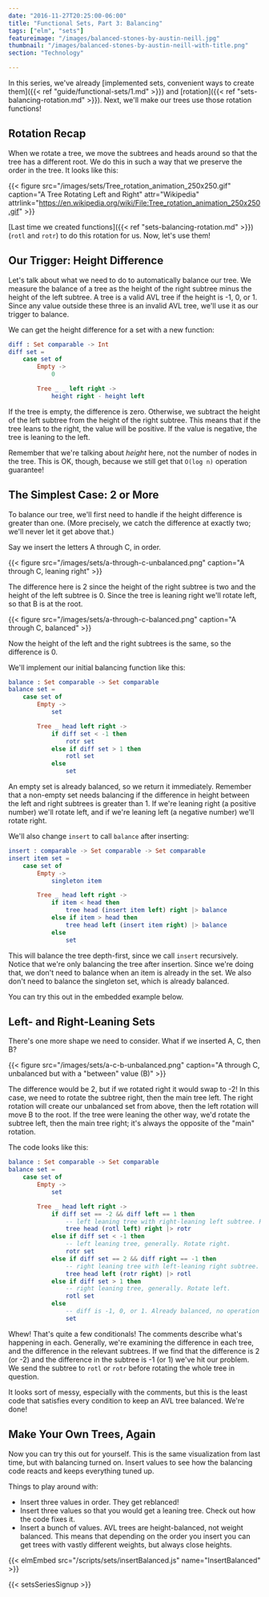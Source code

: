 ```yaml
---
date: "2016-11-27T20:25:00-06:00"
title: "Functional Sets, Part 3: Balancing"
tags: ["elm", "sets"]
featureimage: "/images/balanced-stones-by-austin-neill.jpg"
thumbnail: "/images/balanced-stones-by-austin-neill-with-title.png"
section: "Technology"

---
```


In this series, we've already [implemented sets, convenient ways to create them]({{< ref "guide/functional-sets/1.md" >}}) and [rotation]({{< ref "sets-balancing-rotation.md" >}}).
Next, we'll make our trees use those rotation functions!

<!--more-->

## Rotation Recap

When we rotate a tree, we move the subtrees and heads around so that the tree has a different root.
We do this in such a way that we preserve the order in the tree.
It looks like this:

{{< figure src="/images/sets/Tree_rotation_animation_250x250.gif"
           caption="A Tree Rotating Left and Right"
           attr="Wikipedia"
           attrlink="https://en.wikipedia.org/wiki/File:Tree_rotation_animation_250x250.gif" >}}

[Last time we created functions]({{< ref "sets-balancing-rotation.md" >}}) (`rotl` and `rotr`) to do this rotation for us.
Now, let's use them!

## Our Trigger: Height Difference

Let's talk about what we need to do to automatically balance our tree.
We measure the balance of a tree as the height of the right subtree minus the height of the left subtree.
A tree is a valid AVL tree if the height is -1, 0, or 1.
Since any value outside these three is an invalid AVL tree, we'll use it as our trigger to balance.

We can get the height difference for a set with a new function:

```elm
diff : Set comparable -> Int
diff set =
    case set of
        Empty ->
            0

        Tree _ _ left right ->
            height right - height left
```

If the tree is empty, the difference is zero.
Otherwise, we subtract the height of the left subtree from the height of the right subtree.
This means that if the tree leans to the right, the value will be positive.
If the value is negative, the tree is leaning to the left.

Remember that we're talking about *height* here, not the number of nodes in the tree.
This is OK, though, because we still get that `O(log n)` operation guarantee!

## The Simplest Case: 2 or More

To balance our tree, we'll first need to handle if the height difference is greater than one.
(More precisely, we catch the difference at exactly two; we'll never let it get above that.)

Say we insert the letters A through C, in order.

{{< figure src="/images/sets/a-through-c-unbalanced.png"
           caption="A through C, leaning right" >}}

The difference here is 2 since the height of the right subtree is two and the height of the left subtree is 0.
Since the tree is leaning right we'll rotate left, so that B is at the root.

{{< figure src="/images/sets/a-through-c-balanced.png"
           caption="A through C, balanced" >}}

Now the height of the left and the right subtrees is the same, so the difference is 0.

We'll implement our initial balancing function like this:

```elm
balance : Set comparable -> Set comparable
balance set =
    case set of
        Empty ->
            set

        Tree _ head left right ->
            if diff set < -1 then
                rotr set
            else if diff set > 1 then
                rotl set
            else
                set
```

An empty set is already balanced, so we return it immediately.
Remember that a non-empty set needs balancing if the difference in height between the left and right subtrees is greater than 1.
If we're leaning right (a positive number) we'll rotate left, and if we're leaning left (a negative number) we'll rotate right.

We'll also change `insert` to call `balance` after inserting:

```elm
insert : comparable -> Set comparable -> Set comparable
insert item set =
    case set of
        Empty ->
            singleton item

        Tree _ head left right ->
            if item < head then
                tree head (insert item left) right |> balance
            else if item > head then
                tree head left (insert item right) |> balance
            else
                set
```

This will balance the tree depth-first, since we call `insert` recursively.
Notice that we're only balancing the tree after insertion.
Since we're doing that, we don't need to balance when an item is already in the set.
We also don't need to balance the singleton set, which is already balanced.

You can try this out in the embedded example below.

## Left- and Right-Leaning Sets

There's one more shape we need to consider.
What if we inserted A, C, then B?

{{< figure src="/images/sets/a-c-b-unbalanced.png"
           caption="A through C, unbalanced but with a \"between\" value (B)" >}}

The difference would be 2, but if we rotated right it would swap to -2!
In this case, we need to rotate the subtree right, then the main tree left.
The right rotation will create our unbalanced set from above, then the left rotation will move B to the root.
If the tree were leaning the other way, we'd rotate the subtree left, then the main tree right; it's always the opposite of the "main" rotation.

The code looks like this:

```elm
balance : Set comparable -> Set comparable
balance set =
    case set of
        Empty ->
            set

        Tree _ head left right ->
            if diff set == -2 && diff left == 1 then
                -- left leaning tree with right-leaning left subtree. Rotate left, then right.
                tree head (rotl left) right |> rotr
            else if diff set < -1 then
                -- left leaning tree, generally. Rotate right.
                rotr set
            else if diff set == 2 && diff right == -1 then
                -- right leaning tree with left-leaning right subtree. Rotate right, then left.
                tree head left (rotr right) |> rotl
            else if diff set > 1 then
                -- right leaning tree, generally. Rotate left.
                rotl set
            else
                -- diff is -1, 0, or 1. Already balanced, no operation required.
                set
```

Whew!
That's quite a few conditionals!
The comments describe what's happening in each.
Generally, we're examining the difference in each tree, and the difference in the relevant subtrees.
If we find that the difference is 2 (or -2) and the difference in the subtree is -1 (or 1) we've hit our problem.
We send the subtree to `rotl` or `rotr` before rotating the whole tree in question.

It looks sort of messy, especially with the comments, but this is the least code that satisfies every condition to keep an AVL tree balanced.
We're done!

## Make Your Own Trees, Again

Now you can try this out for yourself.
This is the same visualization from last time, but with balancing turned on.
Insert values to see how the balancing code reacts and keeps everything tuned up.

Things to play around with:

- Insert three values in order.
  They get reblanced!
- Insert three values so that you would get a leaning tree.
  Check out how the code fixes it.
- Insert a bunch of values.
  AVL trees are height-balanced, not weight balanced.
  This means that depending on the order you insert you can get trees with vastly different weights, but always close heights.

{{< elmEmbed src="/scripts/sets/insertBalanced.js" name="InsertBalanced" >}}

{{< setsSeriesSignup >}}
